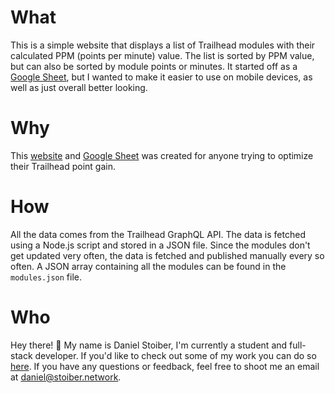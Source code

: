# What
This is a simple website that displays a list of Trailhead modules with their calculated PPM (points per minute) value. The list is sorted by PPM value, but can also be sorted by module points or minutes. It started off as a [Google Sheet](https://docs.google.com/spreadsheets/d/1_9YO8dsBjTuU1z90PO0GK6fIzvWCvXJv99gXiyhHVrg/edit?usp=sharing), but I wanted to make it easier to use on mobile devices, as well as just overall better looking.

# Why
This [website](https://trailheadppm.stoiber.network) and [Google Sheet](https://docs.google.com/spreadsheets/d/1_9YO8dsBjTuU1z90PO0GK6fIzvWCvXJv99gXiyhHVrg/edit?usp=sharing) was created for anyone trying to optimize their Trailhead point gain. 

# How
All the data comes from the Trailhead GraphQL API. The data is fetched using a Node.js script and stored in a JSON file. Since the modules don't get updated very often, the data is fetched and published manually every so often. A JSON array containing all the modules can be found in the `modules.json` file.

# Who
Hey there! 👋 My name is Daniel Stoiber, I'm currently a student and full-stack developer. If you'd like to check out some of my work you can do so [here](https://daniel.stoiber.network). If you have any questions or feedback, feel free to shoot me an email at [daniel@stoiber.network](mailto:daniel@stoiber.network).